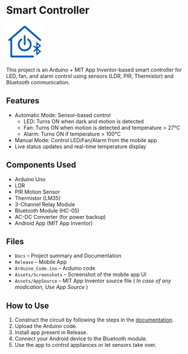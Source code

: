 # Smart Controller
<img src="https://raw.githubusercontent.com/ajeyverma/smartcontroller/main/Assets/AppSource/app_logo.png" alt="Smart Home Logo" width="100"/> 


This project is an Arduino + MIT App Inventor-based smart controller for LED, fan, and alarm control using sensors (LDR, PIR, Thermistor) and Bluetooth communication.

## Features
- Automatic Mode: Sensor-based control
  - LED: Turns ON when dark and motion is detected
  - Fan: Turns ON when motion is detected and temperature > 27°C
  - Alarm: Turns ON if temperature > 100°C
- Manual Mode: Control LED/Fan/Alarm from the mobile app
- Live status updates and real-time temperature display

## Components Used
- Arduino Uno
- LDR
- PIR Motion Sensor
- Thermistor (LM35)
- 3-Channel Relay Module
- Bluetooth Module (HC-05)
- AC-DC Converter (for power backup)
- <a href="https://github.com/ajeyverma/smartcontroller/tree/main/Releases" style="text-decoration: none;">Android App (MIT App Inventor) <a/>

## Files
- <a href="/Docs" style="text-decoration: none;">`Docs`<a/> – Project summary and Documentation 
- <a href="/Releases" style="text-decoration: none;">`Release`<a/> – Mobile App
- <a href="/ARDUINO_CODE.ino" style="text-decoration: none;">`Arduino_Code.ino`<a/> – Arduino code
- <a href="/Assets/Screenshots" style="text-decoration: none;">`Assets/Screenshots`<a/> – Screenshot of the mobile app UI
- <a href="/Assets/AppSource" style="text-decoration: none;">`Assets/AppSource`<a/> – MIT App Inventor source file 
   ( <i>In case of any modication, Use App Source </i> )

## How to Use
1. Construct the circuit by following the steps in the <a href="/Docs/Setup.md">documentation</a>.
2. Upload the <a href="/ARDUINO_CODE.ino" style="text-decoration: none;">Arduino code</a>.
3. Install app present in <a href="/Releases" style="text-decoration: none;">Release<a/>.
4. Connect your Android device to the Bluetooth module.
5. Use the app to control appliances or let sensors take over.
  








